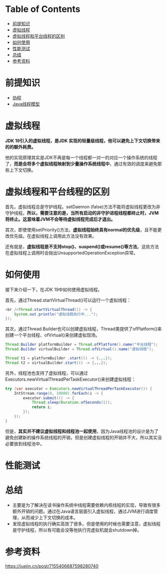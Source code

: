 # Table of Contents

* [前提知识](#前提知识)
* [虚拟线程](#虚拟线程)
* [虚拟线程和平台线程的区别](#虚拟线程和平台线程的区别)
* [如何使用](#如何使用)
* [性能测试](#性能测试)
* [总结](#总结)
* [参考资料](#参考资料)




# 前提知识

+ [协程](../../A.操作系统/协程.md)
+ [Java线程模型](../../E.Java并发/Java线程模型.md)









# 虚拟线程

**JDK 19引入的虚拟线程，是JDK 实现的轻量级线程，他可以避免上下文切换带来的的额外耗费。**



他的实现原理其实是JDK不再是每一个线程都一对一的对应一个操作系统的线程了，**而是会将多个虚拟线程映射到少量操作系统线程中**，通过有效的调度来避免那些上下文切换。





# 虚拟线程和平台线程的区别

首先，虚拟线程总是守护线程。setDaemon (false)方法不能将虚拟线程更改为非守护线程。**所以，需要注意的是，当所有启动的非守护进程线程都终止时，JVM将终止。这意味着JVM不会等待虚拟线程完成后才退出。**

其次，即使使用setPriority()方法，**虚拟线程始终具有normal的优先级**，且不能更改优先级。在虚拟线程上调用此方法没有效果。

还有就是，**虚拟线程是不支持stop()、suspend()或resume()等方法**。这些方法在虚拟线程上调用时会抛出UnsupportedOperationException异常。



# 如何使用

接下来介绍一下，在JDK 19中如何使用虚拟线程。

首先，通过Thread.startVirtualThread()可以运行一个虚拟线程：

```java
<br />Thread.startVirtualThread(() -> {
    System.out.println("虚拟线程执行中...");
});

```

其次，通过Thread.Builder也可以创建虚拟线程，Thread类提供了ofPlatform()来创建一个平台线程、ofVirtual()来创建虚拟现场。

```java
Thread.Builder platformBuilder = Thread.ofPlatform().name("平台线程");
Thread.Builder virtualBuilder = Thread.ofVirtual().name("虚拟线程");

Thread t1 = platformBuilder .start(() -> {...}); 
Thread t2 = virtualBuilder.start(() -> {...}); 

```

另外，线程池也支持了虚拟线程，可以通过Executors.newVirtualThreadPerTaskExecutor()来创建虚拟线程：

```java
try (var executor = Executors.newVirtualThreadPerTaskExecutor()) {
    IntStream.range(0, 10000).forEach(i -> {
        executor.submit(() -> {
            Thread.sleep(Duration.ofSeconds(1));
            return i;
        });
    });
}
```

但是，**其实并不建议虚拟线程和线程池一起使用**，因为Java线程池的设计是为了避免创建新的操作系统线程的开销，但是创建虚拟线程的开销并不大，所以其实没必要放到线程池中。



# 性能测试



# 总结

+ 主要是为了解决在读书操作系统中线程需要依赖内核线程的实现，导致有很多额外开销的问题。通过在Java语言层面引入虚拟线程，通过JVM进行调度管理，从而减少上下文切换的成本。
+ 发现虚拟线程的执行确实高效了很多。但是使用的时候也需要注意，虚拟线程是守护线程，所以有可能会没等他执行完虚拟机就会shutdown掉。













# 参考资料

https://juejin.cn/post/7155406687598280740
